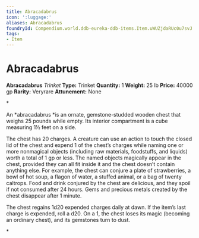```yaml
---
title: Abracadabrus
icon: ':luggage:'
aliases: Abracadabrus
foundryId: Compendium.world.ddb-eureka-ddb-items.Item.uWUZjdaRUc0u7svJ
tags:
- Item
---
```


# Abracadabrus

**Abracadabrus**
_Trinket_
**Type:** Trinket
**Quantity:** 1
**Weight:** 25 lb
**Price:** 40000 gp
**Rarity:** Veryrare
**Attunement:** None

*<p>An *abracadabrus *is an ornate, gemstone-studded wooden chest that weighs 25 pounds while empty. Its interior compartment is a cube measuring 1½ feet on a side.

The chest has 20 charges. A creature can use an action to touch the closed lid of the chest and expend 1 of the chest’s charges while naming one or more nonmagical objects (including raw materials, foodstuffs, and liquids) worth a total of 1 gp or less. The named objects magically appear in the chest, provided they can all fit inside it and the chest doesn’t contain anything else. For example, the chest can conjure a plate of strawberries, a bowl of hot soup, a flagon of water, a stuffed animal, or a bag of twenty caltrops. Food and drink conjured by the chest are delicious, and they spoil if not consumed after 24 hours. Gems and precious metals created by the chest disappear after 1 minute.

The chest regains 1d20 expended charges daily at dawn. If the item’s last charge is expended, roll a d20. On a 1, the chest loses its magic (becoming an ordinary chest), and its gemstones turn to dust.</p>*